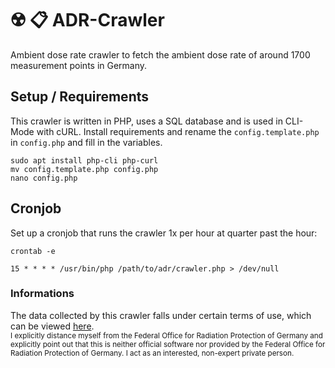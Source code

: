 # :radioactive: :clipboard: ADR-Crawler
Ambient dose rate crawler to fetch the ambient dose rate of around 1700 measurement points in Germany.

## Setup / Requirements
This crawler is written in PHP, uses a SQL database and is used in CLI-Mode with cURL. Install requirements and rename the `config.template.php` in `config.php` and fill in the variables.
```
sudo apt install php-cli php-curl
mv config.template.php config.php
nano config.php
```

## Cronjob
Set up a cronjob that runs the crawler 1x per hour at quarter past the hour:
```
crontab -e

15 * * * * /usr/bin/php /path/to/adr/crawler.php > /dev/null
```

### Informations
The data collected by this crawler falls under certain terms of use, which can be viewed [here](https://www.imis.bfs.de/geoportal/resources/sitepolicy.html).  
<sub>I explicitly distance myself from the Federal Office for Radiation Protection of Germany and explicitly point out that this is neither official software nor provided by the Federal Office for Radiation Protection of Germany. I act as an interested, non-expert private person.</sub>
